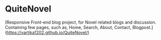 # QuiteNovel
[Responsive Front-end blog project, for Novel related blogs and discussion. Containing few pages, such as, Home, Search, About, Contact, Blogpost.]
(https://vartika1202.github.io/QuiteNovel/)
